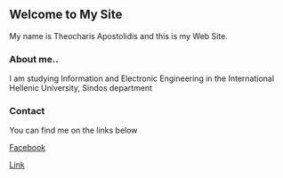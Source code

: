 ## Welcome to My Site
My name is Theocharis Apostolidis and this is my Web Site.


### About me..

I am studying Information and Electronic Engineering in the International Hellenic University, Sindos department


### Contact

You can find me on the links below

[Facebook](https://www.facebook.com/harisprodude)

[Link](mailto:it185149@it.teithe.gr)
